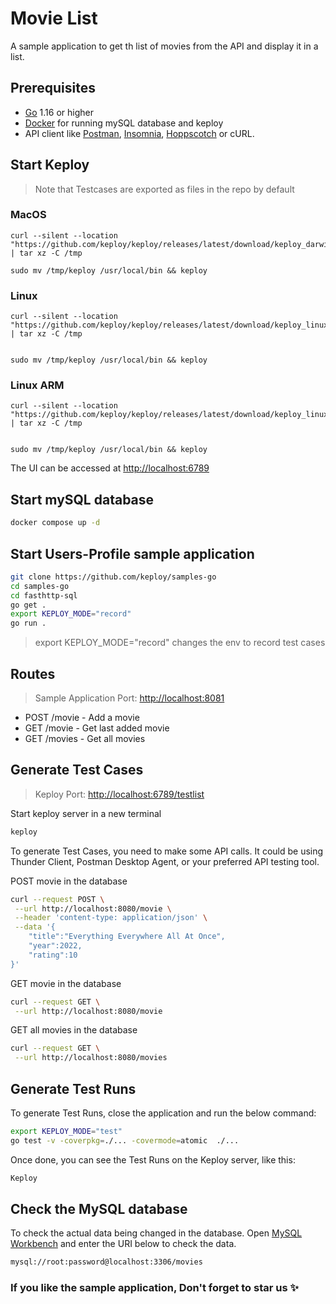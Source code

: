 # Movie List

A sample application to get th list of movies from the API and display it in a list.

## Prerequisites

- [Go](https://go.dev/doc/install) 1.16 or higher
- [Docker](https://docs.docker.com/engine/install/) for running mySQL database and keploy
- API client like [Postman](https://www.postman.com/downloads/), [Insomnia](https://insomnia.rest/download/), [Hoppscotch](https://hoppscotch.io/) or cURL.

## Start Keploy

> Note that Testcases are exported as files in the repo by default

### MacOS

```shell
curl --silent --location "https://github.com/keploy/keploy/releases/latest/download/keploy_darwin_all.tar.gz" | tar xz -C /tmp

sudo mv /tmp/keploy /usr/local/bin && keploy
```

### Linux

```shell
curl --silent --location "https://github.com/keploy/keploy/releases/latest/download/keploy_linux_amd64.tar.gz" | tar xz -C /tmp


sudo mv /tmp/keploy /usr/local/bin && keploy
```

### Linux ARM

```shell
curl --silent --location "https://github.com/keploy/keploy/releases/latest/download/keploy_linux_arm64.tar.gz" | tar xz -C /tmp


sudo mv /tmp/keploy /usr/local/bin && keploy
```

The UI can be accessed at <http://localhost:6789>

## Start mySQL database

```bash
docker compose up -d
```

## Start Users-Profile sample application

```bash
git clone https://github.com/keploy/samples-go
cd samples-go
cd fasthttp-sql
go get .
export KEPLOY_MODE="record" 
go run .
```

> export KEPLOY_MODE="record" changes the env to record test cases

## Routes
>
> Sample Application Port: <http://localhost:8081>

- POST /movie - Add a movie
- GET /movie - Get last added movie
- GET /movies - Get all movies
<!-- - GET /movies?year={value} - Get all movies of year {value}
- GET /movies?rating={value} - Get all movies of rating {value}
- GET /movies?year={value}&rating={value2} - Get all movies of year {value} and rating {value2} -->

## Generate Test Cases

> Keploy Port: <http://localhost:6789/testlist>

Start keploy server in a new terminal

```bash
keploy
```

To generate Test Cases, you need to make some API calls. It could be using Thunder Client, Postman Desktop Agent, or your preferred API testing tool.

POST movie in the database

```bash
curl --request POST \
 --url http://localhost:8080/movie \
 --header 'content-type: application/json' \
 --data '{
    "title":"Everything Everywhere All At Once",
    "year":2022,
    "rating":10
}'
```

GET movie in the database

```bash
curl --request GET \
 --url http://localhost:8080/movie
```

GET all movies in the database

```bash
curl --request GET \
 --url http://localhost:8080/movies
```

## Generate Test Runs

To generate Test Runs, close the application and run the below command:

```bash
export KEPLOY_MODE="test"
go test -v -coverpkg=./... -covermode=atomic  ./...
```

Once done, you can see the Test Runs on the Keploy server, like this:

<!-- 
Add Test Runs image here
 -->

```bash
Keploy
```

## Check the MySQL database

To check the actual data being changed in the database. Open [MySQL Workbench](https://www.mysql.com/products/workbench/) and enter the URI below to check the data.

```bash
mysql://root:password@localhost:3306/movies
```

### If you like the sample application, Don't forget to star us ✨
